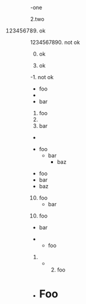 <!-- http://spec.commonmark.org/0.22/#example-211 -->
-one

2.two

<!-- http://spec.commonmark.org/0.22/#example-214 -->
123456789. ok

<!-- http://spec.commonmark.org/0.22/#example-215 -->
1234567890. not ok

<!-- http://spec.commonmark.org/0.22/#example-216 -->
0. ok

<!-- http://spec.commonmark.org/0.22/#example-217 -->
003. ok

<!-- http://spec.commonmark.org/0.22/#example-218 -->
-1. not ok

<!-- http://spec.commonmark.org/0.22/#example-229 -->
- foo
-
- bar

<!-- http://spec.commonmark.org/0.22/#example-231 -->
1. foo
2.
3. bar

<!-- http://spec.commonmark.org/0.22/#example-232 -->
*

<!-- http://spec.commonmark.org/0.22/#example-241 -->
- foo
  - bar
    - baz

<!-- http://spec.commonmark.org/0.22/#example-242 -->
- foo
 - bar
  - baz

<!-- http://spec.commonmark.org/0.22/#example-243 -->
10) foo
    - bar

<!-- http://spec.commonmark.org/0.22/#example-244 -->
10) foo
   - bar

<!-- http://spec.commonmark.org/0.22/#example-245 -->
- - foo

<!-- http://spec.commonmark.org/0.22/#example-246 -->
1. - 2. foo

<!-- http://spec.commonmark.org/0.22/#example-247 -->
- # Foo
